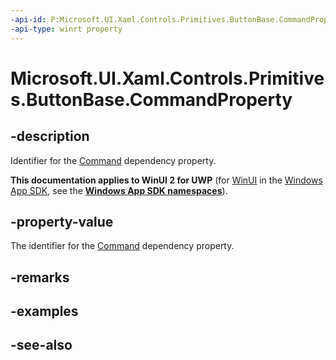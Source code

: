 ```yaml
---
-api-id: P:Microsoft.UI.Xaml.Controls.Primitives.ButtonBase.CommandProperty
-api-type: winrt property
---
```


<!-- Property syntax
public Windows.UI.Xaml.DependencyProperty CommandProperty { get; }
-->

# Microsoft.UI.Xaml.Controls.Primitives.ButtonBase.CommandProperty

## -description
Identifier for the [Command](buttonbase_command.md) dependency property.

**This documentation applies to WinUI 2 for UWP** (for [WinUI](/windows/apps/winui/winui3/) in the [Windows App SDK](/windows/apps/windows-app-sdk/), see the **[Windows App SDK namespaces](/windows/windows-app-sdk/api/winrt/)**).

## -property-value
The identifier for the [Command](buttonbase_command.md) dependency property.

## -remarks

## -examples

## -see-also
